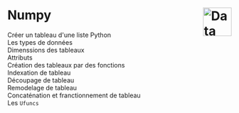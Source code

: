 # **Numpy** <a href="../"><img src="../assets/atomicDs.png" alt="Data science" align="right" height="64px"></a>
Créer un tableau d'une liste Python  
Les types de données  
Dimenssions des tableaux  
Attributs  
Création des tableaux par des fonctions  
Indexation de tableau  
Découpage de tableau  
Remodelage de tableau  
Concaténation et franctionnement de tableau  
Les `Ufuncs`